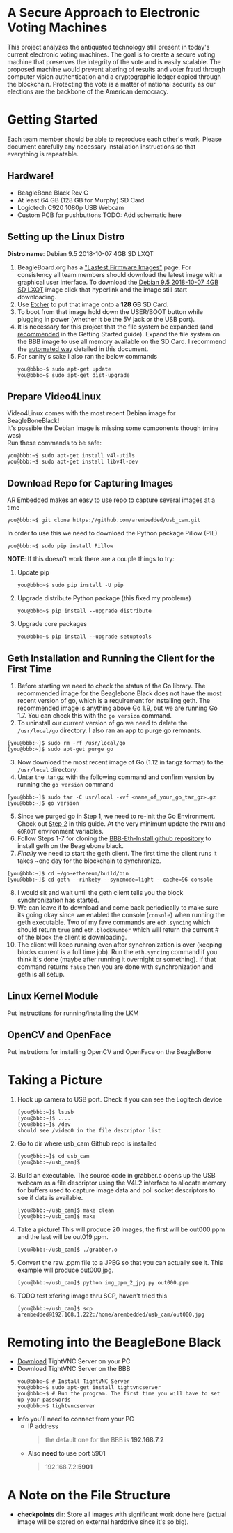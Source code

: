 # A Secure Approach to Electronic Voting Machines
This project analyzes the antiquated technology still present in today's current electronic voting machines.  The goal is to create a secure voting machine that preserves the integrity of the vote and is easily scalable.  The proposed machine would prevent altering of results and voter fraud through computer vision authentication and a cryptographic ledger copied through the blockchain.  Protecting the vote is a matter of national security as our elections are the backbone of the American democracy. 

# Getting Started 
Each team member should be able to reproduce each other's work. Please document carefully any necessary installation instructions so that everything is repeatable. 
## Hardware!
+ BeagleBone Black Rev C
+ At least 64 GB (128 GB for Murphy) SD Card
+ Logictech C920 1080p USB Webcam 
+ Custom PCB for pushbuttons 
TODO: Add schematic here

## Setting up the Linux Distro
__Distro name__: Debian 9.5 2018-10-07 4GB SD LXQT <br/>
1. BeagleBoard.org has a ["Lastest Firmware Images"](https://beagleboard.org/latest-images) page. For consistency all  team members should download the latest image with a graphical user interface. To download the [Debian 9.5 2018-10-07 4GB SD LXQT](http://debian.beagleboard.org/images/bone-debian-9.5-lxqt-armhf-2018-10-07-4gb.img.xz) image click that hyperlink and the image still start downloading. 
2. Use [Etcher](https://www.balena.io/etcher/) to put that image onto a __128 GB__ SD Card. 
3. To boot from that image hold down the USER/BOOT button while plugging in power (whether it be the 5V jack or the USB port). 
4. It is necessary for this project that the file system be expanded (and [recommended](https://elinux.org/Beagleboard:BeagleBoneBlack) in the Getting Started guide). Expand the file system on the BBB image to use all memory available on the SD Card. I recommend the [automated way](https://elinux.org/Beagleboard:Expanding_File_System_Partition_On_A_microSD) detailed in this document. 
5. For sanity's sake I also ran the below commands
   ```console
   you@bbb:~$ sudo apt-get update
   you@bbb:~$ sudo apt-get dist-upgrade
   ```
## Prepare Video4Linux 
Video4Linux comes with the most recent Debian image for BeagleBoneBlack! <br/>
It's possible the Debian image is missing some components though (mine was) <br/>
Run these commands to be safe: 
```console
you@bbb:~$ sudo apt-get install v4l-utils
you@bbb:~$ sudo apt-get install libv4l-dev
```
## Download Repo for Capturing Images
AR Embedded makes an easy to use repo to capture several images at a time <br/>
```console
you@bbb:~$ git clone https://github.com/arembedded/usb_cam.git 
```
In order to use this we need to download the Python package Pillow (PIL) <br/>
```console
you@bbb:~$ sudo pip install Pillow 
```
__NOTE__: If this doesn't work there are a couple things to try:
1. Update pip
   ```console
   you@bbb:~$ sudo pip install -U pip
   ```
2. Upgrade distribute Python package (this fixed my problems)
   ```console
   you@bbb:~$ pip install --upgrade distribute
   ```
3. Upgrade core packages
   ```console
   you@bbb:~$ pip install --upgrade setuptools
   ```
## Geth Installation and Running the Client for the First Time 
1. Before starting we need to check the status of the Go library. The recommended image for the Beaglebone Black does not have the most recent version of go, which is a requirement for installing geth. The recommended image is anything above Go 1.9, but we are running Go 1.7. You can check this with the `go version` command. 
2. To uninstall our current version of go we need to delete the `/usr/local/go` directory. I also ran an app to purge go remnants. 
 ```console
 [you@bbb:~]$ sudo rm -rf /usr/local/go
 [you@bbb:~]$ sudo apt-get purge go
 ```
3. Now download the most recent image of Go (1.12 in tar.gz format) to the `/usr/local` directory.
4. Untar the .tar.gz with the following command and confirm version by running the `go version` command
 ```console
 [you@bbb:~]$ sudo tar -C usr/local -xvf <name_of_your_go_tar_gz>.gz
 [you@bbb:~]$ go version
 ```
5. Since we purged go in Step 1, we need to re-init the Go Environment. Check out [Step 2](https://tecadmin.net/install-go-on-debian/) in this guide.  At the very minimum update the `PATH` and `GOROOT` environment variables. 
6. Follow Steps 1-7 for cloning the [BBB-Eth-Install github repository](https://github.com/EthEmbedded/BBB-Eth-Install) to install geth on the Beaglebone black. 
7. *Finally* we need to start the geth client. The first time the client runs it takes ~one day for the blockchain to synchronize. 
 ```console
 [you@bbb:~]$ cd ~/go-ethereum/build/bin
 [you@bbb:~]$ cd geth --rinkeby --syncmode=light --cache=96 console
 ```
8. I would sit and wait until the geth client tells you the block synchronization has started. 
9. We can leave it to download and come back periodically to make sure its going okay since we enabled the console (`console`) when running the geth executable. Two of my fave commands are `eth.syncing` which should return `true` and `eth.blockNumber` which will return the current # of the block the client is downloading. 
10. The client will keep running even after synchronization is over (keeping blocks current is a full time job). Run the `eth.syncing` command if you think it's done (maybe after running it overnight or something). If that command returns `false` then you are done with synchronization and geth is all setup. 
 
## Linux Kernel Module 
Put instructions for running/installing the LKM
## OpenCV and OpenFace 
Put instrutions for installing OpenCV and OpenFace on the BeagleBone 

# Taking a Picture 
1. Hook up camera to USB port. Check if you can see the Logitech device
   ```console
   [you@bbb:~]$ lsusb
   [you@bbb:~]$ ....
   [you@bbb:~]$ /dev
   should see /video0 in the file descriptor list 
   ```
2. Go to dir where usb_cam Github repo is installed
   ```console
   [you@bbb:~]$ cd usb_cam
   [you@bbb:~/usb_cam]$ 
   ```
3. Build an executable. The source code in grabber.c opens up the USB webcam as a file descriptor using the V4L2 interface to allocate memory for buffers used to capture image data and poll socket descriptors to see if data is available. 
   ```console
   [you@bbb:~/usb_cam]$ make clean
   [you@bbb:~/usb_cam]$ make
   ``` 
4. Take a picture! This will produce 20 images, the first will be out000.ppm and the last will be out019.ppm. 
   ```console
   [you@bbb:~/usb_cam]$ ./grabber.o
   ```
5. Convert the raw .ppm file to a JPEG so that you can actually see it. This example will produce out000.jpg.
   ```console
   [you@bbb:~/usb_cam]$ python img_ppm_2_jpg.py out000.ppm
   ```
6. TODO test xfering image thru SCP, haven't tried this 
   ```console
   [you@bbb:~/usb_cam]$ scp arembedded@192.168.1.222:/home/arembedded/usb_cam/out000.jpg
   ```
# Remoting into the BeagleBone Black
+ [Download](https://sourceforge.net/projects/vnc-tight/) TightVNC Server on your PC 
+ Download TightVNC Server on the BBB
  ```console
  you@bbb:~$ # Install TightVNC Server
  you@bbb:~$ sudo apt-get install tightvncserver
  you@bbb:~$ # Run the program. The first time you will have to set up your passwords
  you@bbb:~$ tightvncserver
  ```
+ Info you'll need to connect from your PC 
  - IP address
    > the default one for the BBB is __192.168.7.2__ 
  - Also __need__ to use port 5901
    > 192.168.7.2:__5901__
 
# A Note on the File Structure
- __checkpoints__ dir: Store all images with significant work done here (actual image will be stored on external harddrive since it's so big). 


